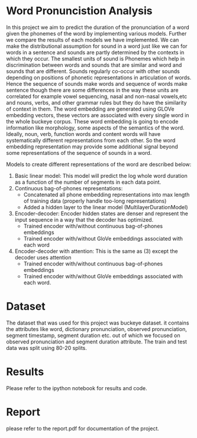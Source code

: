 # Word Pronuncistion Analysis

In this project we aim to predict the duration of the pronunciation of a word given the phonemes of the word by implementing various models. Further we compare the results of each models we have implemented. We can make the distributional assumption for sound in a word just like we can for words in a sentence and sounds are partly determined by the contexts in which they occur. The smallest units of sound is Phonemes which help in discrimination between words and sounds that are similar
and word and sounds that are different. Sounds regularly co-occur with other sounds depending on positions of phonetic representations in articulation of words. Hence the sequence of sounds make words and sequence of words make sentence though there are some differences in the way these units are correlated for example vowel sequencing, nasal and non-nasal vowels,etc and nouns, verbs, and other grammar rules but they do have the similarity of context in them. The word embedding are
generated using GLOVe embedding vectors, these vectors are associated with every single word in the whole buckeye corpus. These word embedding is going to encode information like morphology, some aspects of the semantics of the word. Ideally, noun, verb, function words and content words will have systematically different representations from each other. So the word embedding representation may provide some additional signal beyond some representations of the sequence of sounds in
a word.

Models to create different representations of the word are described below:

1. Basic linear model: This model will predict the log whole word duration as a function of the number of segments in each data point. 
2. Continuous bag-of-phones representations:
   - Concatenated all phone embedding representations into max length of training data (properly handle too-long representations)
   - Added a hidden layer to the linear model (MultilayerDurationModel)
3. Encoder-decoder: Encoder hidden states are denser and represent the input sequence in a way that the decoder has optimized.
   - Trained encoder with/without continuous bag-of-phones embeddings
   - Trained encoder with/without GloVe embeddings associated with each word
4. Encoder-decoder with attention: This is the same as (3) except the decoder uses attention
   - Trained encoder with/without continuous bag-of-phones embeddings
   - Trained encoder with/without GloVe embeddings associated with each word.


# Dataset
The dataset that was used for this project was buckeye dataset. it contains the attributes like word, dictionary pronunciation, observed pronunciation, segment timestamp, segment duration etc. out of which we focused on observed pronunciation and segment duration attribute. The train and test data was split using 80-20 splits.

# Results

Please refer to the ipython notebook for results and code.

# Report
please refer to the report.pdf for documentation of the project.
